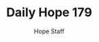 ---
image: /assets/img/daily-hope-default-artwork.png
title: Daily Hope 179
number: 179
categories:
  - Daily Hope
author: Hope Staff
notes: Daily Hope 179
embed: >-
  <iframe style="border-radius:12px" src="https://open.spotify.com/embed/episode/3ZsyUv9DAVreiL9kZmDbsU?utm_source=generator" width="100%" height="352" frameBorder="0" allowfullscreen="" allow="autoplay; clipboard-write; encrypted-media; fullscreen; picture-in-picture" loading="lazy"></iframe>
---